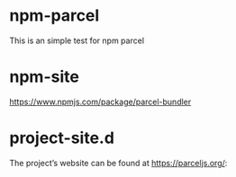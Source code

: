 # npm-parcel
This is an simple test for npm parcel

# npm-site
https://www.npmjs.com/package/parcel-bundler

# project-site.d
The project’s website can be found at https://parceljs.org/:
